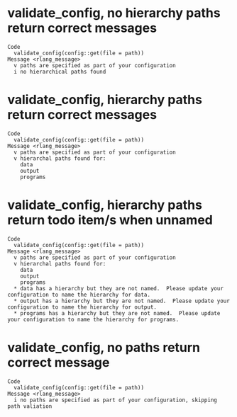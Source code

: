 # validate_config, no hierarchy paths return correct messages

    Code
      validate_config(config::get(file = path))
    Message <rlang_message>
      v paths are specified as part of your configuration
      i no hierarchical paths found

# validate_config, hierarchy paths return correct messages

    Code
      validate_config(config::get(file = path))
    Message <rlang_message>
      v paths are specified as part of your configuration
      v hierarchal paths found for:
        data
        output
        programs

# validate_config, hierarchy paths return todo item/s when unnamed

    Code
      validate_config(config::get(file = path))
    Message <rlang_message>
      v paths are specified as part of your configuration
      v hierarchal paths found for:
        data
        output
        programs
      * data has a hierarchy but they are not named.  Please update your configuration to name the hierarchy for data.
      * output has a hierarchy but they are not named.  Please update your configuration to name the hierarchy for output.
      * programs has a hierarchy but they are not named.  Please update your configuration to name the hierarchy for programs.

# validate_config, no paths return correct message

    Code
      validate_config(config::get(file = path))
    Message <rlang_message>
      i no paths are specified as part of your configuration, skipping path valiation

